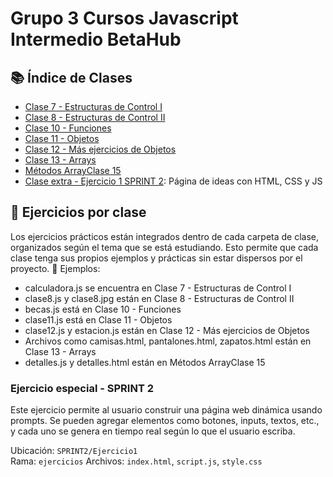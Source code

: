 ﻿# Grupo 3 Cursos Javascript Intermedio BetaHub


## 📚 Índice de Clases

- [Clase 7 - Estructuras de Control I](CLASES/Clase%207%20-%20Estructuras%20de%20Control%20I)
- [Clase 8 - Estructuras de Control II](CLASES/Clase%208%20-%20Estructuras%20de%20Control%20II)
- [Clase 10 - Funciones](CLASES/Clase%2010%20-%20Funciones)
- [Clase 11 - Objetos](CLASES/Clase%2011%20-%20Objetos)
- [Clase 12 - Más ejercicios de Objetos](CLASES/Clase%2012%20-%20Más%20ejercicios%20de%20Objetos)
- [Clase 13 - Arrays](CLASES/Clase%2013%20-%20Arrays)
- [Métodos ArrayClase 15](CLASES/Métodos%20ArrayClase%2015)
- [Clase extra - Ejercicio 1 SPRINT 2](SPRINT2/Ejercicio1/index.html): Página de ideas con HTML, CSS y JS




 ## 🧪 Ejercicios por clase
Los ejercicios prácticos están integrados dentro de cada carpeta de clase, organizados según el tema que se está estudiando. Esto permite que cada clase tenga sus propios ejemplos y prácticas sin estar dispersos por el proyecto.
📌 Ejemplos:
- calculadora.js se encuentra en Clase 7 - Estructuras de Control I
- clase8.js y clase8.jpg están en Clase 8 - Estructuras de Control II
- becas.js está en Clase 10 - Funciones
- clase11.js está en Clase 11 - Objetos
- clase12.js y estacion.js están en Clase 12 - Más ejercicios de Objetos
- Archivos como camisas.html, pantalones.html, zapatos.html están en Clase 13 - Arrays
- detalles.js y detalles.html están en Métodos ArrayClase 15
### Ejercicio especial - SPRINT 2

Este ejercicio permite al usuario construir una página web dinámica usando prompts. Se pueden agregar elementos como botones, inputs, textos, etc., y cada uno se genera en tiempo real según lo que el usuario escriba.

Ubicación: `SPRINT2/Ejercicio1`  
Rama: `ejercicios`
Archivos: `index.html`, `script.js`, `style.css`

